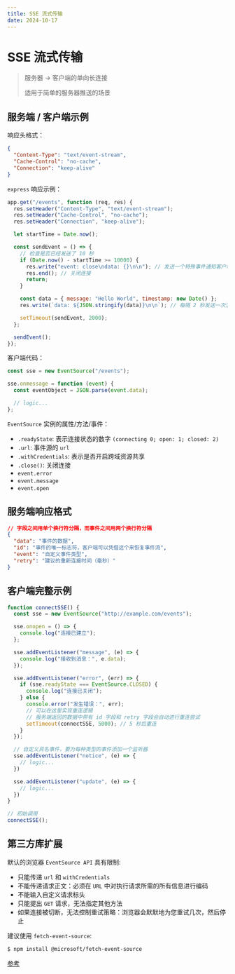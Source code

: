 ```yaml
---
title: SSE 流式传输
date: 2024-10-17
---
```


# SSE 流式传输

> 服务器 -> 客户端的单向长连接
> 
> 适用于简单的服务器推送的场景

## 服务端 / 客户端示例

响应头格式：

```json {2}
{
  "Content-Type": "text/event-stream",
  "Cache-Control": "no-cache",
  "Connection": "keep-alive"
}
```

`express` 响应示例：

```js
app.get("/events", function (req, res) {
  res.setHeader("Content-Type", "text/event-stream");
  res.setHeader("Cache-Control", "no-cache");
  res.setHeader("Connection", "keep-alive");

  let startTime = Date.now();

  const sendEvent = () => {
    // 检查是否已经发送了 10 秒
    if (Date.now() - startTime >= 10000) {
      res.write("event: close\ndata: {}\n\n"); // 发送一个特殊事件通知客户端关闭
      res.end(); // 关闭连接
      return;
    }

    const data = { message: "Hello World", timestamp: new Date() };
    res.write(`data: ${JSON.stringify(data)}\n\n`); // 每隔 2 秒发送一次消息

    setTimeout(sendEvent, 2000);
  };

  sendEvent();
});
```

客户端代码：

```js
const sse = new EventSource("/events");

sse.onmessage = function (event) {
  const eventObject = JSON.parse(event.data);

  // logic...
};
```

`EventSource` 实例的属性/方法/事件：

- `.readyState`: 表示连接状态的数字 `(connecting 0; open: 1; closed: 2)`
- `.url`: 事件源的 `url`
- `.withCredentials`: 表示是否开启跨域资源共享
- `.close()`: 关闭连接
- `event.error`
- `event.message`
- `event.open`

## 服务端响应格式

```json
// 字段之间用单个换行符分隔，而事件之间用两个换行符分隔
{
  "data": "事件的数据",
  "id": "事件的唯一标志符，客户端可以凭借这个来恢复事件流",
  "event": "自定义事件类型",
  "retry": "建议的重新连接时间（毫秒）"
}
```

## 客户端完整示例

```js
function connectSSE() {
  const sse = new EventSource("http://example.com/events");

  sse.onopen = () => {
    console.log("连接已建立");
  };

  sse.addEventListener("message", (e) => {
    console.log("接收到消息：", e.data);
  });

  sse.addEventListener("error", (err) => {
    if (sse.readyState === EventSource.CLOSED) {
      console.log("连接已关闭");
    } else {
      console.error("发生错误：", err);
      // 可以在这里实现重连逻辑
      // 服务端返回的数据中带有 id 字段和 retry 字段会自动进行重连尝试
      setTimeout(connectSSE, 5000); // 5 秒后重连
    }
  });

  // 自定义具名事件，要为每种类型的事件添加一个监听器
  sse.addEventListener("notice", (e) => {
    // logic...
  })

  sse.addEventListener("update", (e) => {
    // logic...
  })
}

// 初始调用
connectSSE();
```

## 第三方库扩展

默认的浏览器 `EventSource API` 具有限制:
- 只能传递 `url` 和 `withCredentials`
- 不能传递请求正文：必须在 `URL` 中对执行请求所需的所有信息进行编码
- 不能输入自定义请求标头
- 只能提出 `GET` 请求，无法指定其他方法
- 如果连接被切断，无法控制重试策略：浏览器会默默地为您重试几次，然后停止

建议使用 `fetch-event-source`:

```sh
$ npm install @microsoft/fetch-event-source
```

[参考](https://github.com/Azure/fetch-event-source)